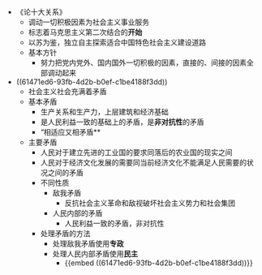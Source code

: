 - 《论十大关系》
	- 调动一切积极因素为社会主义事业服务
	- 标志着马克思主义第二次结合的**开始**
	- 以苏为鉴，独立自主探索适合中国特色社会主义建设道路
	- 基本方针
		- 努力把党内党外、国内国外一切积极的因素，直接的、间接的因素全部调动起来
- ((61471ed6-93fb-4d2b-b0ef-c1be4188f3dd))
	- 社会主义社会充满着矛盾
	- 基本矛盾
		- 生产关系和生产力，上层建筑和经济基础
		- 是人民利益一致的基础上的矛盾，是**非对抗性**的矛盾
		- “相适应又相矛盾**
	- 主要矛盾
		- 人民对于建立先进的工业国的要求同落后的农业国的现实之间
		- 人民对于经济文化发展的需要同当前经济文化不能满足人民需要的状况之间的矛盾
		- 不同性质
			- 敌我矛盾
				- 反抗社会主义革命和敌视破坏社会主义势力和社会集团
			- 人民内部的矛盾
				- 人民利益一致的矛盾，非对抗性
		- 处理矛盾的方法
			- 处理敌我矛盾使用**专政**
			- 处理人民内部矛盾使用**民主**
				- {{embed ((61471ed6-93fb-4d2b-b0ef-c1be4188f3dd))}}